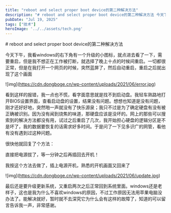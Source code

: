 ```yaml
---
title: "reboot and select proper boot device的第二种解决方法"
description: "# reboot and select proper boot device的第二种解决方法 今天下午，我看w [&hellip;]"
pubDate: "Jul 19, 2025"
tags: ["技术"]
heroImage: '../../assets/tech.png'
---
```


\# reboot and select proper boot device的第二种解决方法

今天下午，我看windows的右下角有一个升级的小图标，就点进去看了一下，需要重启，但是我不想正在工作被打断，就选择了晚上十点的时候间重启。一切都很正常，但是在我打开一个网页的时候，突然蓝屏了，然后自动重启，重启之后就出现了这个画面

!\[img\](https://cdn.dongboge.cn/wp-content/uploads/2021/06/error.jpg)

看到这样的报错，我一点也不慌，看字面意思就是找不到启动盘。我轻车熟路地打开BIOS设置界面，查看启动盘的设置，结果没有问题。想想也知道是没有问题，刚才还好好地，突然啪一声就没有了快乐源泉；我只不过是为了确定硬盘有没有被正确被识别。因为没有闻到烧焦的味道，那硬盘应该是没坏的。网上的那些可以搜索到的解决方法都没有用，试过之后重启了几次，我开始担心硬盘的逻辑分区是不是坏了，我的数据要恢复的话需求好多时间。于是问了一下见多识广的网管，看他有没有遇到过这种问题。

很快他就回复了个方法：

直接把电源拔了，等一分钟之后再插回去开机！

我按这个方法去做了，插上电源开机，熟悉的开机画面又回来了

!\[img\](https://cdn.dongboge.cn/wp-content/uploads/2021/06/update.jpg)

最后还是要升级更新系统，又重启两次之后正常回到系统里面。windows还是老样子，这也是我为什么不喜欢windows的原因，不过工作原因无法用苹果电脑没办法了。能解决就好，暂时就不去深究它为什么会有这样的故障了，知道的可以留言告诉我一声，非常感谢。